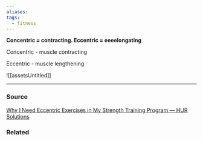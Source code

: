 ```yaml
---
aliases: 
tags:
  - fitness
---
```

**Concentric = contracting. Eccentric = eeeelongating**

Concentric - muscle contracting 

Eccentric - muscle lengthening

![[assetsUntitled]]

---



### Source

[Why I Need Eccentric Exercises in My Strength Training Program — HUR Solutions](https://www.hursolutions.com/blog/2019/9/19/concentric-vs-eccentric-resistance-training)

### Related